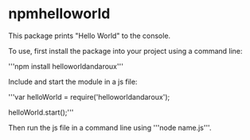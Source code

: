 # npmhelloworld

This package prints "Hello World" to the console.

To use, first install the package into your project using a command line:

'''npm install helloworldandaroux'''

Include and start the module in a js file:

'''var helloWorld = require('helloworldandaroux');

helloWorld.start();'''

Then run the js file in a command line using '''node name.js'''.
